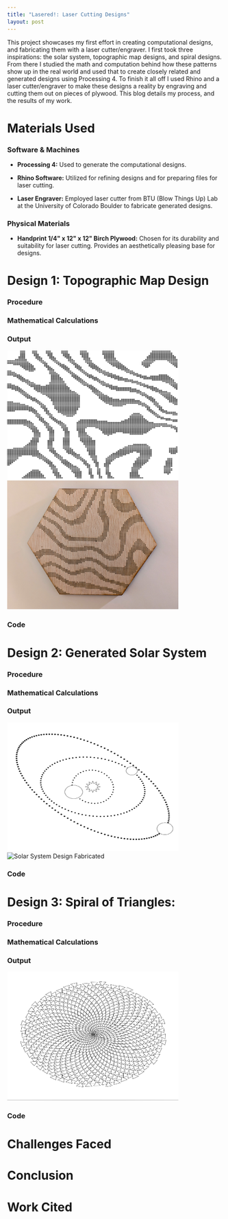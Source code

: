 ```yaml
---
title: "Lasered!: Laser Cutting Designs"
layout: post
---
```

This project showcases my first effort in creating computational designs, and fabricating them with a laser cutter/engraver. I first took three inspirations: the solar system, topographic map designs, and spiral designs. From there I studied the math and computation behind how these patterns show up in the real world and used that to create closely related and generated designs using Processing 4. To finish it all off I used Rhino and a laser cutter/engraver to make these designs a reality by engraving and cutting them out on pieces of plywood. This blog details my process, and the results of my work.

# Materials Used
### Software & Machines
- **Processing 4:** Used to generate the computational designs.
- **Rhino Software:** Utilized for refining designs and for preparing files for laser cutting.

- **Laser Engraver:** Employed laser cutter from BTU (Blow Things Up) Lab at the University of Colorado Boulder to fabricate generated designs.

### Physical Materials
- **Handprint 1/4" x 12" x 12" Birch Plywood:** Chosen for its durability and suitability for laser cutting. Provides an aesthetically pleasing base for designs.

# Design 1: Topographic Map Design

### Procedure

### Mathematical Calculations

### Output
<img src="../assets/topographicOutput.svg" alt="Topographic Map Generated in Processing" width="400" height="300">
<img src="../assets/topographicFabricated.jpg" alt="Topographic Map Design Fabricated" width="400" height="300">

### Code


# Design 2: Generated Solar System

### Procedure

### Mathematical Calculations

### Output
<img src="../assets/solarSystemOutput.svg" alt="Solar System Generated in Processing" width="400" height="300">
<img src="../assets/solarSystemFabricated.jpg" alt="Solar System Design Fabricated" width="400" height="300">

### Code

# Design 3: Spiral of Triangles: 

### Procedure

### Mathematical Calculations

### Output
<img src="../assets/spiralOutput.png" alt="Spiral Generated in Processing" width="400" height="300">

### Code

# Challenges Faced

# Conclusion

# Work Cited
